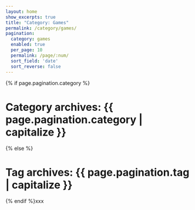 ```yaml
---
layout: home
show_excerpts: true
title: "Category: Games"
permalink: /category/games/
pagination:
  category: games
  enabled: true
  per_page: 10
  permalink: /page/:num/
  sort_field: 'date'
  sort_reverse: false
---
```


{% if page.pagination.category %}
<h1>Category archives: {{ page.pagination.category | capitalize }}</h1>
{% else %}
<h1>Tag archives: {{ page.pagination.tag | capitalize }}</h1>
{% endif %}xxx
